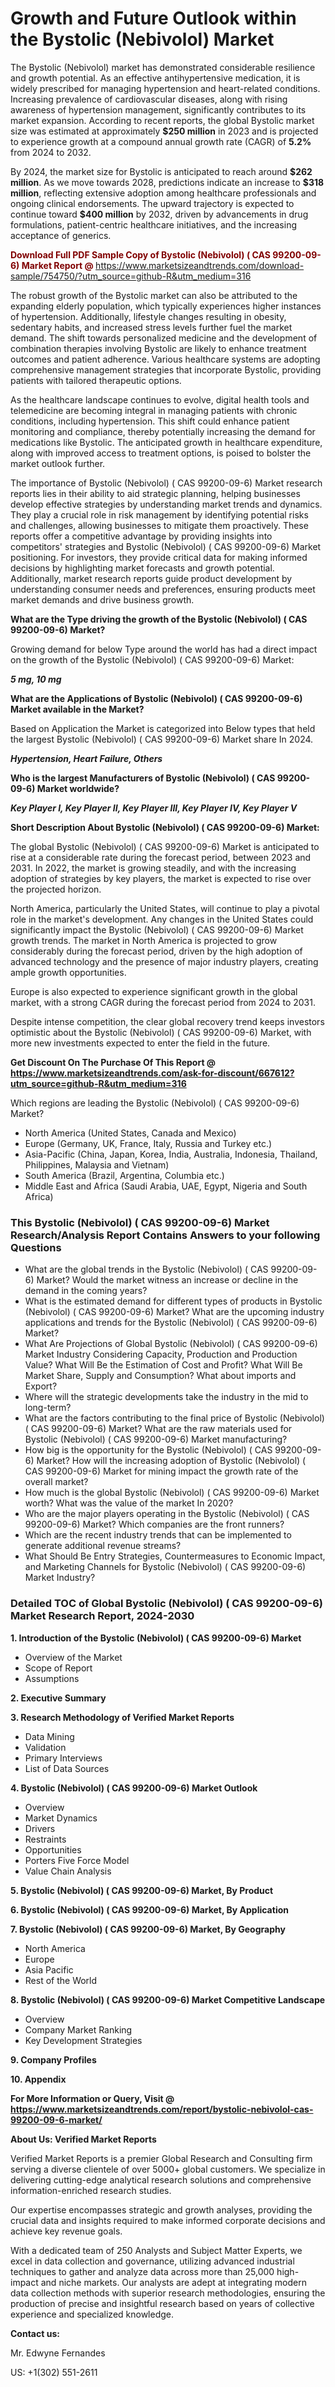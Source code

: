<h1>Growth and Future Outlook within the Bystolic (Nebivolol) Market</h1><p>The Bystolic (Nebivolol) market has demonstrated considerable resilience and growth potential. As an effective antihypertensive medication, it is widely prescribed for managing hypertension and heart-related conditions. Increasing prevalence of cardiovascular diseases, along with rising awareness of hypertension management, significantly contributes to its market expansion. According to recent reports, the global Bystolic market size was estimated at approximately <strong>$250 million</strong> in 2023 and is projected to experience growth at a compound annual growth rate (CAGR) of <strong>5.2%</strong> from 2024 to 2032.</p><p>By 2024, the market size for Bystolic is anticipated to reach around <strong>$262 million</strong>. As we move towards 2028, predictions indicate an increase to <strong>$318 million</strong>, reflecting extensive adoption among healthcare professionals and ongoing clinical endorsements. The upward trajectory is expected to continue toward <strong>$400 million</strong> by 2032, driven by advancements in drug formulations, patient-centric healthcare initiatives, and the increasing acceptance of generics.</p><p><strong><span style="color: #800000;">Download Full PDF Sample Copy of Bystolic (Nebivolol) ( CAS 99200-09-6) Market Report @</span>&nbsp;</strong><a href="https://www.marketsizeandtrends.com/download-sample/754750/?utm_source=github-R&amp;utm_medium=316">https://www.marketsizeandtrends.com/download-sample/754750/?utm_source=github-R&amp;utm_medium=316</a></p><p>The robust growth of the Bystolic market can also be attributed to the expanding elderly population, which typically experiences higher instances of hypertension. Additionally, lifestyle changes resulting in obesity, sedentary habits, and increased stress levels further fuel the market demand. The shift towards personalized medicine and the development of combination therapies involving Bystolic are likely to enhance treatment outcomes and patient adherence. Various healthcare systems are adopting comprehensive management strategies that incorporate Bystolic, providing patients with tailored therapeutic options.</p><p>As the healthcare landscape continues to evolve, digital health tools and telemedicine are becoming integral in managing patients with chronic conditions, including hypertension. This shift could enhance patient monitoring and compliance, thereby potentially increasing the demand for medications like Bystolic. The anticipated growth in healthcare expenditure, along with improved access to treatment options, is poised to bolster the market outlook further.</p></p><p>The importance of&nbsp;Bystolic (Nebivolol) ( CAS 99200-09-6) Market research reports lies in their ability to aid strategic planning, helping businesses develop effective strategies by understanding market trends and dynamics. They play a crucial role in risk management by identifying potential risks and challenges, allowing businesses to mitigate them proactively. These reports offer a competitive advantage by providing insights into competitors' strategies and Bystolic (Nebivolol) ( CAS 99200-09-6) Market positioning. For investors, they provide critical data for making informed decisions by highlighting market forecasts and growth potential. Additionally, market research reports guide product development by understanding consumer needs and preferences, ensuring products meet market demands and drive business growth.</p><p><strong>What are the&nbsp;Type driving the growth of the Bystolic (Nebivolol) ( CAS 99200-09-6) Market?</strong></p><p id="" class="">Growing demand for below Type around the world has had a direct impact on the growth of the Bystolic (Nebivolol) ( CAS 99200-09-6) Market:</p><em><strong>5 mg, 10 mg</strong></em></p><strong>What are the&nbsp;Applications&nbsp;of Bystolic (Nebivolol) ( CAS 99200-09-6) Market available in the Market?</strong></p><p id="" class="">Based on Application the Market is categorized into Below types that held the largest Bystolic (Nebivolol) ( CAS 99200-09-6) Market share In 2024.</p><em><strong>Hypertension, Heart Failure, Others</strong></em></p><strong>Who is the largest Manufacturers of Bystolic (Nebivolol) ( CAS 99200-09-6) Market worldwide?</strong></p><p><em><strong>Key Player I, Key Player II, Key Player III, Key Player IV, Key Player V</strong></em></p><p id="" class=""><strong>Short Description About Bystolic (Nebivolol) ( CAS 99200-09-6) Market:</strong></p><p>The global Bystolic (Nebivolol) ( CAS 99200-09-6) Market is anticipated to rise at a considerable rate during the forecast period, between 2023 and 2031. In 2022, the market is growing steadily, and with the increasing adoption of strategies by key players, the market is expected to rise over the projected horizon.</p><p>North America, particularly the United States, will continue to play a pivotal role in the market's development. Any changes in the United States could significantly impact the Bystolic (Nebivolol) ( CAS 99200-09-6) Market growth trends. The market in North America is projected to grow considerably during the forecast period, driven by the high adoption of advanced technology and the presence of major industry players, creating ample growth opportunities.</p><p>Europe is also expected to experience significant growth in the global market, with a strong CAGR during the forecast period from 2024 to 2031.</p><p>Despite intense competition, the clear global recovery trend keeps investors optimistic about the Bystolic (Nebivolol) ( CAS 99200-09-6) Market, with more new investments expected to enter the field in the future.</p><p id="" class=""><strong>Get Discount On The Purchase Of This Report @ <a href="https://www.marketsizeandtrends.com/ask-for-discount/667612?utm_source=github-R&utm_medium=316" target="_blank">https://www.marketsizeandtrends.com/ask-for-discount/667612?utm_source=github-R&utm_medium=316</a></strong></p>Which regions are leading the Bystolic (Nebivolol) ( CAS 99200-09-6) Market?</p><ul><li>North America (United States, Canada and Mexico)</li><li>Europe (Germany, UK, France, Italy, Russia and Turkey etc.)</li><li>Asia-Pacific (China, Japan, Korea, India, Australia, Indonesia, Thailand, Philippines, Malaysia and Vietnam)</li><li>South America (Brazil, Argentina, Columbia etc.)</li><li>Middle East and Africa (Saudi Arabia, UAE, Egypt, Nigeria and South Africa)</li></ul><h3 id="" class="">This Bystolic (Nebivolol) ( CAS 99200-09-6) Market Research/Analysis Report Contains Answers to your following Questions</h3><ul><li>What are the global trends in the Bystolic (Nebivolol) ( CAS 99200-09-6) Market? Would the market witness an increase or decline in the demand in the coming years?</li><li>What is the estimated demand for different types of products in Bystolic (Nebivolol) ( CAS 99200-09-6) Market? What are the upcoming industry applications and trends for the Bystolic (Nebivolol) ( CAS 99200-09-6) Market?</li><li>What Are Projections of Global Bystolic (Nebivolol) ( CAS 99200-09-6) Market Industry Considering Capacity, Production and Production Value? What Will Be the Estimation of Cost and Profit? What Will Be Market Share, Supply and Consumption? What about imports and Export?</li><li>Where will the strategic developments take the industry in the mid to long-term?</li><li>What are the factors contributing to the final price of Bystolic (Nebivolol) ( CAS 99200-09-6) Market? What are the raw materials used for Bystolic (Nebivolol) ( CAS 99200-09-6) Market manufacturing?</li><li>How big is the opportunity for the Bystolic (Nebivolol) ( CAS 99200-09-6) Market? How will the increasing adoption of Bystolic (Nebivolol) ( CAS 99200-09-6) Market for mining impact the growth rate of the overall market?</li><li>How much is the global Bystolic (Nebivolol) ( CAS 99200-09-6) Market worth? What was the value of the market In 2020?</li><li>Who are the major players operating in the Bystolic (Nebivolol) ( CAS 99200-09-6) Market? Which companies are the front runners?</li><li>Which are the recent industry trends that can be implemented to generate additional revenue streams?</li><li>What Should Be Entry Strategies, Countermeasures to Economic Impact, and Marketing Channels for Bystolic (Nebivolol) ( CAS 99200-09-6) Market Industry?</li></ul><h3 id="" class="">Detailed TOC of Global Bystolic (Nebivolol) ( CAS 99200-09-6) Market Research Report, 2024-2030</h3><p id="" class=""><strong>1. Introduction of the Bystolic (Nebivolol) ( CAS 99200-09-6) Market</strong></p><ul><li>Overview of the Market</li><li>Scope of Report</li><li>Assumptions</li></ul><p id="" class=""><strong>2. Executive Summary</strong></p><p id="" class=""><strong>3. Research Methodology of Verified Market Reports</strong></p><ul><li>Data Mining</li><li>Validation</li><li>Primary Interviews</li><li>List of Data Sources</li></ul><p id="" class=""><strong>4. Bystolic (Nebivolol) ( CAS 99200-09-6) Market Outlook</strong></p><ul><li>Overview</li><li>Market Dynamics</li><li>Drivers</li><li>Restraints</li><li>Opportunities</li><li>Porters Five Force Model</li><li>Value Chain Analysis</li></ul><p id="" class=""><strong>5. Bystolic (Nebivolol) ( CAS 99200-09-6) Market, By Product</strong></p><p id="" class=""><strong>6. Bystolic (Nebivolol) ( CAS 99200-09-6) Market, By Application</strong></p><p id="" class=""><strong>7. Bystolic (Nebivolol) ( CAS 99200-09-6) Market, By Geography</strong></p><ul><li>North America</li><li>Europe</li><li>Asia Pacific</li><li>Rest of the World</li></ul><p id="" class=""><strong>8. Bystolic (Nebivolol) ( CAS 99200-09-6) Market Competitive Landscape</strong></p><ul><li>Overview</li><li>Company Market Ranking</li><li>Key Development Strategies</li></ul><p id="" class=""><strong>9. Company Profiles</strong></p><p id="" class=""><strong>10. Appendix</strong></p><p id="" class=""><strong>For More Information or Query, Visit @ <a href="https://www.marketsizeandtrends.com/report/bystolic-nebivolol-cas-99200-09-6-market/" target="_blank">https://www.marketsizeandtrends.com/report/bystolic-nebivolol-cas-99200-09-6-market/</a></strong></p><p id="" class=""><strong>About Us: Verified Market Reports</strong></p><p id="" class="">Verified Market Reports is a premier Global Research and Consulting firm serving a diverse clientele of over 5000+ global customers. We specialize in delivering cutting-edge analytical research solutions and comprehensive information-enriched research studies.</p><p id="" class="">Our expertise encompasses strategic and growth analyses, providing the crucial data and insights required to make informed corporate decisions and achieve key revenue goals.</p><p id="" class="">With a dedicated team of 250 Analysts and Subject Matter Experts, we excel in data collection and governance, utilizing advanced industrial techniques to gather and analyze data across more than 25,000 high-impact and niche markets. Our analysts are adept at integrating modern data collection methods with superior research methodologies, ensuring the production of precise and insightful research based on years of collective experience and specialized knowledge.</p><p id="" class=""><strong>Contact us:</strong></p><p id="" class="">Mr. Edwyne Fernandes</p><p id="" class="">US: +1(302) 551-2611</p>